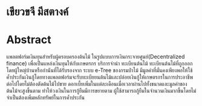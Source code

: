 # เขียวขจี มีสตางค์

# Abstract
แพลตฟอร์มเงินทุนสำหรับผู้ครอบครองต้นไม้ ในรูปแบบการเงินกระจายศูนย์(Decentralized finance) เพื่อเป็นแหล่งเงินทุนให้กับเกษตรกร บริการจำนำ ทะเบียนต้นไม้
ทะเบียนต้นไม้ที่ถูกออกโดยผู้ใหญ่บ้านหรือกำนันที่ได้รับรองจาก ระบบ e-Tree ของกรมป่าไม้ มีมูลค่าที่มั่นคงเพียงพอให้ใช้ค้ำประกันเงินกู้โดยทางแพลตฟอร์มจะรับทะเบียยนต้นไม้และปล่อยเงินกู้ให้เกษตรกรในการประอาชีพต่อไปโดยไม่ต้องตัดต้นไม้ไปขาย ดอกเบี้ยเพิ่มในแต่ละเดือนเมื่อเวลาผ่านไปทั้งขนาดและมูลค่าของต้นไม้จะสูงขึ้นตาม ทำให้วงเงินในการกู้ยืมมีการขยายตาม ผู้ใช้สามารถกู้ยืมในจำนวนเงินมากขึ้นโดยไม่จำเป็นต้องเพิ่มหลักทรัพย์ในการค้ำประกัน
